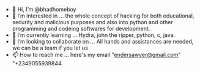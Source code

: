 - 👋 Hi, I’m @bhadhomeboy
- 👀 I’m interested in ... the whole concept of hacking for both educational, security and malicious purposes and also into python and other programming and codeing softwares for development. 
- 🌱 I’m currently learning ... Hydra, john the ripper, python, c, java.
- 💞️ I’m looking to collaborate on ... All hands and assistances are needed, we can be a team if you let us
- 📫 How to reach me ... here's my email "endersawyer@gmail.com" "+2349055939844

<!---
bhadhomeboy/bhadhomeboy is a ✨ special ✨ repository because its `README.md` (this file) appears on your GitHub profile.
You can click the Preview link to take a look at your changes.
--->
